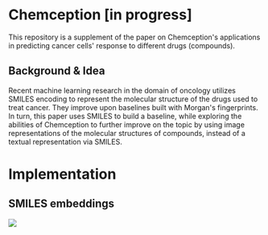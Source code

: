 # Chemception [in progress]
This repository is a supplement of the paper on Chemception's applications in predicting cancer cells' response to
different drugs (compounds).

## Background & Idea
Recent machine learning research in the domain of oncology utilizes SMILES encoding to represent the molecular structure
of the drugs used to treat cancer. They improve upon baselines built with Morgan's fingerprints. In turn, this paper uses 
SMILES to build a baseline, while exploring the abilities of Chemception to further improve on the topic by using image 
representations of the molecular structures of compounds, instead of a textual representation via SMILES.

# Implementation
## SMILES embeddings
<img src="https://github.com/leutrim-uka/Chemception/assets/67911249/efd5c06a-dd8e-4c82-b6bf-b0bec35b69b4" >
